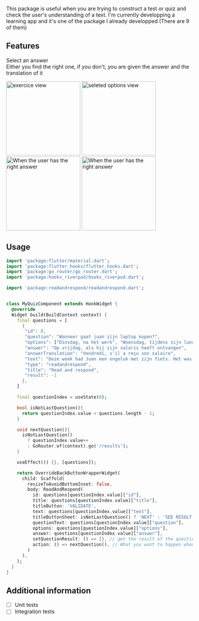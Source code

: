 <!--
This README describes the package. If you publish this package to pub.dev,
this README's contents appear on the landing page for your package.

For information about how to write a good package README, see the guide for
[writing package pages](https://dart.dev/guides/libraries/writing-package-pages).

For general information about developing packages, see the Dart guide for
[creating packages](https://dart.dev/guides/libraries/create-library-packages)
and the Flutter guide for
[developing packages and plugins](https://flutter.dev/developing-packages).
-->

This package is useful when you are trying to construct a test or quiz and check the user's understanding of a text.
I'm currently developping a learning app and it's one of the package I already developped (There are 9 of them)


## Features
Select an answer  
Either you find the right one,  if you don't, you are given the answer and the translation of it

<img src="https://github.com/waymaiker/edtech_flutter_packages/blob/master/readandrespond/package%20description%20-%20%20view.png" alt="exercice view" width="200"/> <img src="https://github.com/waymaiker/edtech_flutter_packages/blob/master/readandrespond/package%20description%20-%20selected%20answer%20view.png" alt="seleted options view" width="200"/> <img src="https://github.com/waymaiker/edtech_flutter_packages/blob/master/readandrespond/package%20description%20-%20good%20answer%20view.png" alt="When the user has the right answer" width="200"/> <img src="https://github.com/waymaiker/edtech_flutter_packages/blob/master/readandrespond/package%20description%20-%20wrong%20answer%20view.png" alt="When the user has the right answer" width="200"/>


## Usage

```dart
import 'package:flutter/material.dart';
import 'package:flutter_hooks/flutter_hooks.dart';
import 'package:go_router/go_router.dart';
import 'package:hooks_riverpod/hooks_riverpod.dart';

import 'package:readandrespond/readandrespond.dart';


class MyQuizComponent extends HookWidget {
  @override
  Widget build(BuildContext context) {
    final questions = [
      {
       "id": 0,
       "question": "Wanneer gaat juan zijn laptop kopen?",
       "options": ["Dinsdag, na het werk", "Woensdag, tijdens zijn lunchpauze", "Op vrijdag, als hij zijn salaris heeft ontvangen"],
       "answer": "Op vrijdag, als hij zijn salaris heeft ontvangen",
       "answerTranslation": "Vendredi, s'il a reçu son salaire",
       "text": "Deze week had Juan een ongeluk met zijn fiets. Het was niets ernstigs, maar toen hij viel, brak zijn laptop. Hij ziet er tegenop om dinsdag na zijn werk een nieuwe te kopen. Na overleg met Javonte besluit hij hem vrijdag te kopen, als hij zijn loon krijgt.",
       "type": "readandrespond",
       "title": "Read and respond",
       "result": -1
      },
    ]

    final questionIndex = useState(0);

    bool isNotLastQuestion(){
      return questionIndex.value < questions.length - 1;
    }

    void nextQuestion(){
      isNotLastQuestion()
        ? questionIndex.value++
        : GoRouter.of(context).go('/results');
    }

    useEffect(() {}, [questions]);

    return OverrideBackButtonWrapperWidget(
      child: Scaffold(
        resizeToAvoidBottomInset: false,
        body: ReadAndRespond(
          id: questions[questionIndex.value]["id"],
          title: questions[questionIndex.value]["title"],
          titleButton: 'VALIDATE',
          text: questions[questionIndex.value]["text"],
          titleButtonSheet: isNotLastQuestion() ? 'NEXT' : 'SEE RESULT',
          questionText: questions[questionIndex.value]["question"],
          options: questions[questionIndex.value]["options"],
          answer: questions[questionIndex.value]["answer"],
          setQuestionResult: () => {}, // get the result of the question
          action: () => nextQuestion(), // What you want to happen when you click on the bottom sheet button
        )
      ),
    );
  }
}

```

## Additional information

- [ ] Unit tests
- [ ] Integration tests
